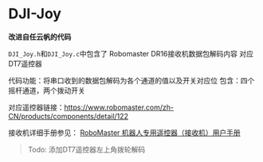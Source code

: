 # DJI-Joy

**改进自任云帆的代码**

`DJI_Joy.h`和`DJI_Joy.c`中包含了 Robomaster DR16接收机数据包解码内容 对应DT7遥控器

代码功能：将串口收到的数据包解码为各个通道的值以及开关对应位 包含：四个摇杆通道，两个拨动开关

对应遥控器链接：https://www.robomaster.com/zh-CN/products/components/detail/122

接收机详细手册参见： [RoboMaster 机器人专用遥控器（接收机）用户手册](https://rm-static.djicdn.com/tem/4.RoboMaster%20%E6%9C%BA%E5%99%A8%E4%BA%BA%E4%B8%93%E7%94%A8%E9%81%A5%E6%8E%A7%E5%99%A8%EF%BC%88%E6%8E%A5%E6%94%B6%E6%9C%BA%EF%BC%89%E7%94%A8%E6%88%B7%E6%89%8B%E5%86%8C.pdf) 

> Todo:  添加DT7遥控器左上角拨轮解码

